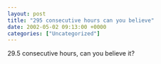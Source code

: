 ```yaml
---
layout: post
title: "295 consecutive hours can you believe"
date: 2002-05-02 09:13:00 +0000
categories: ["Uncategorized"]
---
```


29.5 consecutive hours, can you believe it?